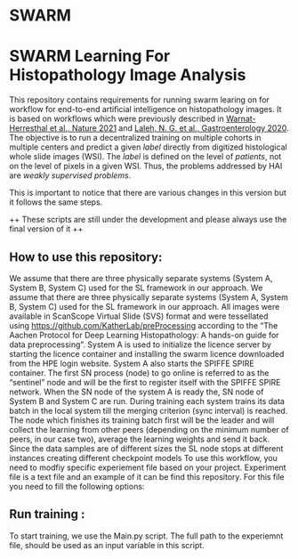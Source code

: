 # SWARM
# SWARM Learning For Histopathology Image Analysis

This repository contains requirements for running swarm learing on for workflow for end-to-end artificial intelligence on histopathology images. It is based on workflows which were previously described in [Warnat-Herresthal et al., Nature 2021](https://rdcu.be/cA9XP) and [Laleh, N. G. et al., Gastroenterology 2020](https://www.biorxiv.org/content/10.1101/2021.08.09.455633v1.full.pdf). The objective is to run a decentralized training on multiple cohorts in multiple centers and predict a given *label* directly from digitized histological whole slide images (WSI). The *label* is defined on the level of *patients*, not on the level of pixels in a given WSI. Thus, the problems addressed by HAI are *weakly supervised problems*.

This is important to notice that there are various changes in this version but it follows the same steps.

++ These scripts are still under the development and please always use the final version of it ++

## How to use this repository:
We assume that there are three physically separate systems (System A, System B, System C) used for the SL framework in our approach.
We assume that there are three physically separate systems (System A, System B, System C) used for the SL framework in our approach. All images were available in ScanScope Virtual Slide (SVS) format and were tessellated using https://github.com/KatherLab/preProcessing according to the “The Aachen Protocol for Deep Learning Histopathology: A hands-on guide for data preprocessing”.
 System A is used to initialize the licence server by starting the licence container and installing the swarm licence downloaded from the HPE login website. System A also starts the SPIFFE SPIRE container. The first SN process (node) to go online is referred to as the “sentinel” node and will be the first to register itself with the SPIFFE SPIRE network. When the SN node of the system A is ready the, SN node of System B and System C are run. During training each system trains its data batch in the local system till the merging criterion (sync interval) is reached. The node which finishes its training batch first will be the leader and will collect the learning from other peers (depending on the minimum number of peers, in our case two), average the learning weights and send it back. Since the data samples are of different sizes the SL node stops at different instances creating different checkpoint models
To use this workflow, you need to modfiy specific experiement file based on your project. Experiment file is a text file and an example of it can be find this repository. For this file you need to fill the following options:

## Run training :

To start training, we use the Main.py script. The full path to the experiemnt file, should be used as an input variable in this script.
